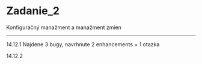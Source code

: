 Zadanie_2
=========

Konfiguračný manažment a manažment zmien

-------------
14.12.1 Najdene 3 bugy, navrhnute 2 enhancements + 1 otazka

14.12.2
